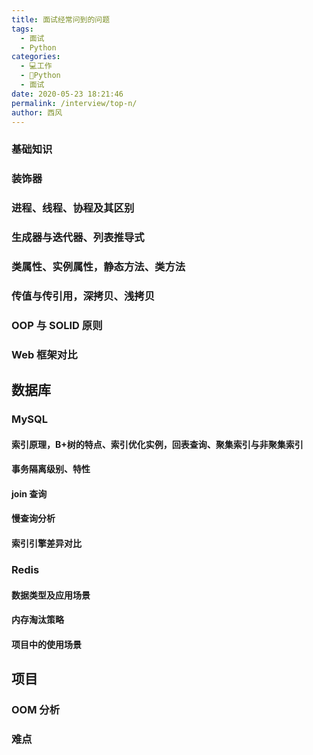 ```yaml
---
title: 面试经常问到的问题
tags:
  - 面试
  - Python
categories:
  - 💻工作
  - 🐍Python
  - 面试
date: 2020-05-23 18:21:46 
permalink: /interview/top-n/
author: 西风
---
```

### 基础知识

### 装饰器

### 进程、线程、协程及其区别

### 生成器与迭代器、列表推导式

### 类属性、实例属性，静态方法、类方法

### 传值与传引用，深拷贝、浅拷贝

### OOP 与 SOLID 原则

### Web 框架对比

## 数据库

### MySQL

#### 索引原理，B+树的特点、索引优化实例，回表查询、聚集索引与非聚集索引

#### 事务隔离级别、特性

#### join 查询

#### 慢查询分析

#### 索引引擎差异对比

### Redis

#### 数据类型及应用场景

#### 内存淘汰策略

#### 项目中的使用场景

## 项目

### OOM 分析

### 难点
